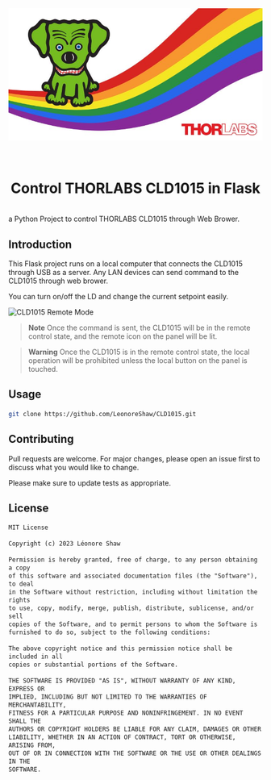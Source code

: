 <div align="center">
    <img src="ThorlabsDog.jpg">
</div>

<br>
<br>
<h1 align="center">Control THORLABS CLD1015 in Flask</h1>
<br>
a Python Project to control THORLABS CLD1015 through Web Brower.

## Introduction

This Flask project runs on a local computer that connects the CLD1015 through USB as a server. Any LAN devices can send command to the CLD1015 through web brower.

You can turn on/off the LD and change the current setpoint easily.

![CLD1015 Remote Mode](https://user-images.githubusercontent.com/82745812/233766885-7a6473fe-d277-49b5-83f4-a4238dc93730.jpg)

  
> **Note**
> Once the command is sent, the CLD1015 will be in the remote control state, and the remote icon on the panel will be lit.

> **Warning**
> Once the CLD1015 is in the remote control state, the local operation will be prohibited unless the local button on the panel is touched.

## Usage
```bash
git clone https://github.com/LeonoreShaw/CLD1015.git
```

## Contributing

Pull requests are welcome. For major changes, please open an issue first
to discuss what you would like to change.

Please make sure to update tests as appropriate.

## License

    MIT License

    Copyright (c) 2023 Léonore Shaw

    Permission is hereby granted, free of charge, to any person obtaining a copy
    of this software and associated documentation files (the "Software"), to deal
    in the Software without restriction, including without limitation the rights
    to use, copy, modify, merge, publish, distribute, sublicense, and/or sell
    copies of the Software, and to permit persons to whom the Software is
    furnished to do so, subject to the following conditions:

    The above copyright notice and this permission notice shall be included in all
    copies or substantial portions of the Software.

    THE SOFTWARE IS PROVIDED "AS IS", WITHOUT WARRANTY OF ANY KIND, EXPRESS OR
    IMPLIED, INCLUDING BUT NOT LIMITED TO THE WARRANTIES OF MERCHANTABILITY,
    FITNESS FOR A PARTICULAR PURPOSE AND NONINFRINGEMENT. IN NO EVENT SHALL THE
    AUTHORS OR COPYRIGHT HOLDERS BE LIABLE FOR ANY CLAIM, DAMAGES OR OTHER
    LIABILITY, WHETHER IN AN ACTION OF CONTRACT, TORT OR OTHERWISE, ARISING FROM,
    OUT OF OR IN CONNECTION WITH THE SOFTWARE OR THE USE OR OTHER DEALINGS IN THE
    SOFTWARE.
